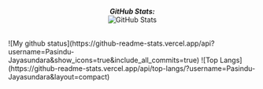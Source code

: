 <div>
<!--   <p align="center">
    <b><em>Now listening to:</em></b> <br/>
    <img src="https://spotify-github-profile.vercel.app/api/view?uid=Pasindu-Jayasundara&cover_image=true&theme=novatorem" alt="Now Listenting to" />
  </p> -->
  
  <p align="center">
  <b><em>GitHub Stats:</em></b> <br/>
    <img src="https://github-readme-streak-stats.herokuapp.com/?user=Pasindu-Jayasundara" alt="GitHub Stats" /> <br/><br/>
  
</div>
![My github status](https://github-readme-stats.vercel.app/api?username=Pasindu-Jayasundara&show_icons=true&include_all_commits=true)
![Top Langs](https://github-readme-stats.vercel.app/api/top-langs/?username=Pasindu-Jayasundara&layout=compact)
